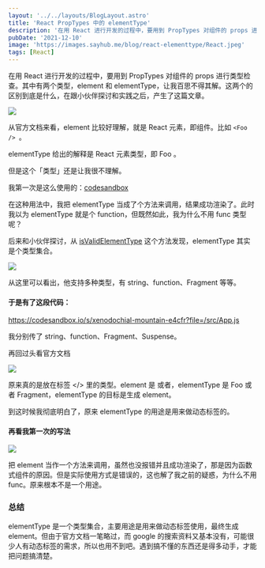 ```yaml
---
layout: '../../layouts/BlogLayout.astro'
title: 'React PropTypes 中的 elementType'
description: '在用 React 进行开发的过程中，要用到 PropTypes 对组件的 props 进行类型检查。其中有两个类型，element 和 elementType，让我百思不得其解。这两个的区别到底是什么，在跟小伙伴探讨和实践之后，产生了这篇文章。'
pubDate: '2021-12-10'
image: 'https://images.sayhub.me/blog/react-elementtype/React.jpeg'
tags: [React]
---
```


在用 React 进行开发的过程中，要用到 PropTypes 对组件的 props 进行类型检查。其中有两个类型，element 和 elementType，让我百思不得其解。这两个的区别到底是什么，在跟小伙伴探讨和实践之后，产生了这篇文章。

![](https://images.sayhub.me/blog/react-elementtype/img1.webp)

从官方文档来看，element 比较好理解，就是 React 元素，即组件。比如 `<Foo /> `。

elementType 给出的解释是 React 元素类型，即 Foo 。

但是这个「类型」还是让我很不理解。

我第一次是这么使用的：[codesandbox](https://codesandbox.io/s/stupefied-bas-uxi76)

在这种用法中，我把 elementType 当成了个方法来调用，结果成功渲染了。此时我以为 elementType 就是个 function，但既然如此，我为什么不用 func 类型呢？

后来和小伙伴探讨，从 [isValidElementType](https://github.com/facebook/react/blob/ca106a02d1648f4f0048b07c6b88f69aac175d3c/packages/shared/isValidElementType.js#L34) 这个方法发现，elementType 其实是个类型集合。

![](https://images.sayhub.me/blog/react-elementtype/img2.webp)

从这里可以看出，他支持多种类型，有 string、function、Fragment 等等。

#### 于是有了这段代码：

https://codesandbox.io/s/xenodochial-mountain-e4cfr?file=/src/App.js

我分别传了 string、function、Fragment、Suspense。

再回过头看官方文档

![](https://images.sayhub.me/blog/react-elementtype/img3.webp)

原来真的是放在标签 </> 里的类型。element 是<Foo/> 或者<Fragment/>，elementType 是 Foo 或者 Fragment，elementType 的目标是生成 element。

到这时候我彻底明白了，原来 elementType 的用途是用来做动态标签的。

#### 再看我第一次的写法

![](https://images.sayhub.me/blog/react-elementtype/img4.jpeg)

把 element 当作一个方法来调用，虽然也没报错并且成功渲染了，那是因为函数式组件的原因。但是实际使用方式是错误的，这也解了我之前的疑惑，为什么不用 func。原来根本不是一个用途。

### 总结

elementType 是一个类型集合，主要用途是用来做动态标签使用，最终生成 element。但由于官方文档一笔略过，而 google 的搜索资料又基本没有，可能很少人有动态标签的需求，所以也用不到吧。遇到搞不懂的东西还是得多动手，才能把问题搞清楚。
